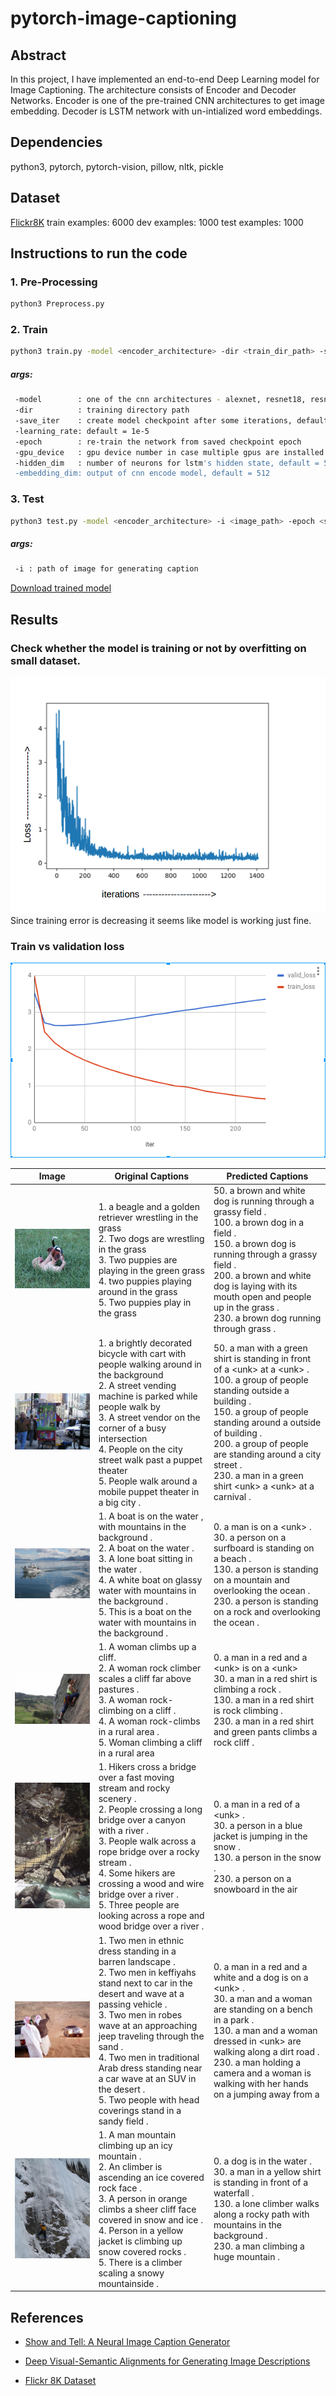 # pytorch-image-captioning

## Abstract
In this project, I have implemented an end-to-end Deep Learning model for Image Captioning. The architecture consists of Encoder and Decoder Networks. Encoder is one of the pre-trained CNN architectures to get image embedding. Decoder is LSTM network with un-intialized word embeddings.

## Dependencies
python3, pytorch, pytorch-vision, pillow, nltk, pickle

## Dataset
[Flickr8K](http://www.jair.org/papers/paper3994.html)
train examples: 6000
dev examples: 1000
test examples: 1000

## Instructions to run the code

### 1. Pre-Processing
```bash
python3 Preprocess.py
```

### 2. Train 
```bash
python3 train.py -model <encoder_architecture> -dir <train_dir_path> -save_iter <model_checkpoint> -learning_rate <learning_rate> -epoch <re-train_epoch> -gpu_device <gpu_device_number> -hidden_dim <lstm_hidden_state_dim> -embedding_dim <encoder_output>
```
##### args:
```bash
 -model        : one of the cnn architectures - alexnet, resnet18, resnet152, vgg, inception, squeeze, dense
 -dir          : training directory path
 -save_iter    : create model checkpoint after some iterations, default = 10
 -learning_rate: default = 1e-5
 -epoch        : re-train the network from saved checkpoint epoch
 -gpu_device   : gpu device number in case multiple gpus are installed on server
 -hidden_dim   : number of neurons for lstm's hidden state, default = 512
 -embedding_dim: output of cnn encode model, default = 512
```

### 3. Test
```bash
python3 test.py -model <encoder_architecture> -i <image_path> -epoch <saved_model> -gpu_device <gpu_device_number>
```
##### args: 
```bash 
 -i : path of image for generating caption
 ```
 [Download trained model](https://drive.google.com/open?id=1xF8dfIDsz57ZrX7bKApOakyjm1GoelJm)
 
## Results
### Check whether the model is training or not by overfitting on small dataset.
![Screen Shot](train_pic.png)
Since training error is decreasing it seems like model is working just fine.

### Train vs validation loss
[![Screen Shot](train_valid_loss.png)](https://docs.google.com/spreadsheets/d/1VBz6r91D6P_9rybGmbaVNm-P1PM-xcnIWQ0wxQOWFzM/edit?usp=sharing)


Image  |Original Captions|Predicted Captions
----|----|----
![Screen Shot](check/1.jpg)   | 1. a beagle and a golden retriever wrestling in the grass <br> 2. Two dogs are wrestling in the grass <br> 3. Two puppies are playing in the green grass <br> 4. two puppies playing around in the grass <br> 5. Two puppies play in the grass | 50. a brown and white dog is running through a grassy field . <br> 100. a brown dog in a field .  <br> 150. a brown dog is running through a grassy field .  <br> 200. a brown and white dog is laying with its mouth open and people up in the grass . <br> 230. a brown dog running through grass .<br>
![Screen Shot](check/2.jpg)    |  1. a brightly decorated bicycle with cart with people walking around in the background  <br> 2. A street vending machine is parked while people walk by  <br> 3. A street vendor on the corner of a busy intersection  <br> 4. People on the city street walk past a puppet theater  <br> 5. People walk around a mobile puppet theater in a big city . | 50. a man with a green shirt is standing in front of a &lt;unk&gt; at a &lt;unk&gt; . <br> 100.  a group of people standing outside a building . <br> 150. a group of people standing around a outside of building . <br> 200.  a group of people are standing around a city street . <br> 230.  a man in a green shirt &lt;unk&gt; a &lt;unk&gt; at a carnival .  <br>
![Screen Shot](check/3.jpg)    | 1. A boat is on the water , with mountains in the background . <br> 2. A boat on the water .<br> 3. A lone boat sitting in the water . <br> 4. A white boat on glassy water with mountains in the background .<br> 5. This is a boat on the water with mountains in the background .  <br>  | 0. a man is on a &lt;unk&gt; . <br> 30.  a person on a surfboard is standing on a beach . <br> 130. a person is standing on a mountain and overlooking the ocean . <br> 230. a person is standing on a rock and overlooking the ocean .<br>  
![Screen Shot](check/4.jpg)    | 1. A woman climbs up a cliff. <br> 2. A woman rock climber scales a cliff far above pastures .<br> 3. A woman rock-climbing on a cliff . <br> 4. A woman rock-climbs in a rural area .<br> 5. Woman climbing a cliff in a rural area  <br>  | 0. a man in a red and a &lt;unk&gt; is on a &lt;unk&gt;  <br> 30. a man in a red shirt is climbing a rock .<br> 130. a man in a red shirt is rock climbing . <br> 230. a man in a red shirt and green pants climbs a rock cliff .<br>  
![Screen Shot](check/5.jpg)    | 1. Hikers cross a bridge over a fast moving stream and rocky scenery .<br> 2. People crossing a long bridge over a canyon with a river .<br> 3. People walk across a rope bridge over a rocky stream . <br> 4. Some hikers are crossing a wood and wire bridge over a river .<br> 5. Three people are looking across a rope and wood bridge over a river . <br>  | 0. a man in a red of a &lt;unk&gt; . <br> 30. a person in a blue jacket is jumping in the snow .<br> 130. a person in the snow .<br> 230.  a person on a snowboard in the air<br>  
![Screen Shot](check/6.jpg)    |  1. Two men in ethnic dress standing in a barren landscape . <br> 2. Two men in keffiyahs stand next to car in the desert and wave at a passing vehicle .<br> 3. Two men in robes wave at an approaching jeep traveling through the sand . <br> 4. Two men in traditional Arab dress standing near a car wave at an SUV in the desert .<br> 5. Two people with head coverings stand in a sandy field .  <br>  | 0.  a man in a red and a white and a dog is on a &lt;unk&gt; . <br> 30. a man and a woman are standing on a bench in a park .<br> 130. a man and a woman dressed in &lt;unk&gt; are walking along a dirt road . <br> 230. a man holding a camera and a woman is walking with her hands on a jumping away from a <br>  
![Screen Shot](check/10.jpg)    | 1. A man mountain climbing up an icy mountain . <br> 2. An climber is ascending an ice covered rock face .<br> 3. A person in orange climbs a sheer cliff face covered in snow and ice . <br> 4. Person in a yellow jacket is climbing up snow covered rocks .<br> 5. There is a climber scaling a snowy mountainside .  <br>  | 0. a dog is in the water .<br> 30. a man in a yellow shirt is standing in front of a waterfall . <br> 130. a lone climber walks along a rocky path with mountains in the background .  <br> 230.  a man climbing a huge mountain .<br>  


## References
 * [Show and Tell: A Neural Image Caption Generator](https://arxiv.org/abs/1411.4555)

 * [Deep Visual-Semantic Alignments for Generating Image Descriptions](https://cs.stanford.edu/people/karpathy/cvpr2015.pdf)
 
 * [Flickr 8K Dataset](http://www.jair.org/papers/paper3994.html)
